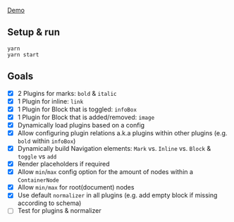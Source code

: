 [Demo](https://slate-poc.flavordaaave.now.sh)

## Setup & run

```
yarn
yarn start
```

## Goals

- [x] 2 Plugins for marks: `bold` & `italic`
- [x] 1 Plugin for inline: `link`
- [x] 1 Plugin for Block that is toggled: `infoBox`
- [x] 1 Plugin for Block that is added/removed: `image`
- [x] Dynamically load plugins based on a config
- [x] Allow configuring plugin relations a.k.a plugins within other plugins (e.g. `bold` within `infoBox`)
- [x] Dynamically build Navigation elements: `Mark` vs. `Inline` vs. `Block` & `toggle` vs `add`
- [x] Render placeholders if required
- [x] Allow `min`/`max` config option for the amount of nodes within a `ContainerNode`
- [x] Allow `min/max` for root(document) nodes
- [x] Use default `normalizer` in all plugins (e.g. add empty block if missing according to schema)
- [ ] Test for plugins & normalizer
